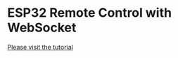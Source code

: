 # ESP32 Remote Control with WebSocket

[Please visit the tutorial][tutorial]

[tutorial]: https://m1cr0lab-esp32.github.io/remote-control-with-websocket/